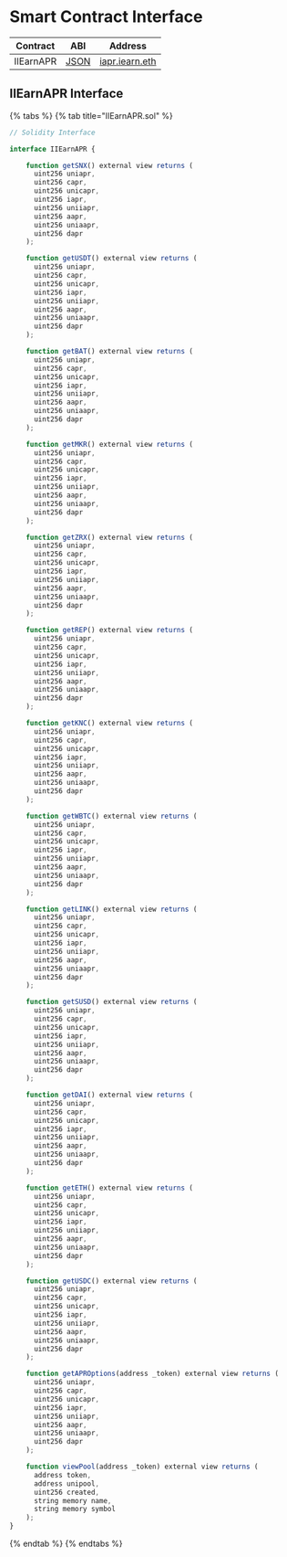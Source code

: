 # Smart Contract Interface

| Contract  | ABI                                                                                            | Address                                                                                                |
| --------- | ---------------------------------------------------------------------------------------------- | ------------------------------------------------------------------------------------------------------ |
| IIEarnAPR | [JSON](https://github.com/iearn-finance/uniswap-roi/blob/master/build/contracts/IEarnAPR.json) | [iapr.iearn.eth](https://etherscan.io/address/0x9cad8ab10daa9af1a9d2b878541f41b697268eec#readContract) |

## IIEarnAPR Interface

{% tabs %}
{% tab title="IIEarnAPR.sol" %}

```javascript
// Solidity Interface

interface IIEarnAPR {

    function getSNX() external view returns (
      uint256 uniapr,
      uint256 capr,
      uint256 unicapr,
      uint256 iapr,
      uint256 uniiapr,
      uint256 aapr,
      uint256 uniaapr,
      uint256 dapr
    );

    function getUSDT() external view returns (
      uint256 uniapr,
      uint256 capr,
      uint256 unicapr,
      uint256 iapr,
      uint256 uniiapr,
      uint256 aapr,
      uint256 uniaapr,
      uint256 dapr
    );

    function getBAT() external view returns (
      uint256 uniapr,
      uint256 capr,
      uint256 unicapr,
      uint256 iapr,
      uint256 uniiapr,
      uint256 aapr,
      uint256 uniaapr,
      uint256 dapr
    );

    function getMKR() external view returns (
      uint256 uniapr,
      uint256 capr,
      uint256 unicapr,
      uint256 iapr,
      uint256 uniiapr,
      uint256 aapr,
      uint256 uniaapr,
      uint256 dapr
    );

    function getZRX() external view returns (
      uint256 uniapr,
      uint256 capr,
      uint256 unicapr,
      uint256 iapr,
      uint256 uniiapr,
      uint256 aapr,
      uint256 uniaapr,
      uint256 dapr
    );

    function getREP() external view returns (
      uint256 uniapr,
      uint256 capr,
      uint256 unicapr,
      uint256 iapr,
      uint256 uniiapr,
      uint256 aapr,
      uint256 uniaapr,
      uint256 dapr
    );

    function getKNC() external view returns (
      uint256 uniapr,
      uint256 capr,
      uint256 unicapr,
      uint256 iapr,
      uint256 uniiapr,
      uint256 aapr,
      uint256 uniaapr,
      uint256 dapr
    );

    function getWBTC() external view returns (
      uint256 uniapr,
      uint256 capr,
      uint256 unicapr,
      uint256 iapr,
      uint256 uniiapr,
      uint256 aapr,
      uint256 uniaapr,
      uint256 dapr
    );

    function getLINK() external view returns (
      uint256 uniapr,
      uint256 capr,
      uint256 unicapr,
      uint256 iapr,
      uint256 uniiapr,
      uint256 aapr,
      uint256 uniaapr,
      uint256 dapr
    );

    function getSUSD() external view returns (
      uint256 uniapr,
      uint256 capr,
      uint256 unicapr,
      uint256 iapr,
      uint256 uniiapr,
      uint256 aapr,
      uint256 uniaapr,
      uint256 dapr
    );

    function getDAI() external view returns (
      uint256 uniapr,
      uint256 capr,
      uint256 unicapr,
      uint256 iapr,
      uint256 uniiapr,
      uint256 aapr,
      uint256 uniaapr,
      uint256 dapr
    );

    function getETH() external view returns (
      uint256 uniapr,
      uint256 capr,
      uint256 unicapr,
      uint256 iapr,
      uint256 uniiapr,
      uint256 aapr,
      uint256 uniaapr,
      uint256 dapr
    );

    function getUSDC() external view returns (
      uint256 uniapr,
      uint256 capr,
      uint256 unicapr,
      uint256 iapr,
      uint256 uniiapr,
      uint256 aapr,
      uint256 uniaapr,
      uint256 dapr
    );

    function getAPROptions(address _token) external view returns (
      uint256 uniapr,
      uint256 capr,
      uint256 unicapr,
      uint256 iapr,
      uint256 uniiapr,
      uint256 aapr,
      uint256 uniaapr,
      uint256 dapr
    );

    function viewPool(address _token) external view returns (
      address token,
      address unipool,
      uint256 created,
      string memory name,
      string memory symbol
    );
}

```

{% endtab %}
{% endtabs %}
